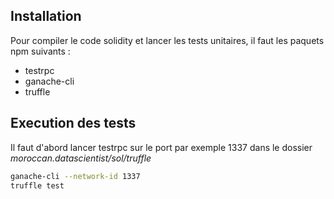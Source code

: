 ## Installation
Pour compiler le code solidity et lancer les tests unitaires, il faut les paquets npm suivants :
  * testrpc
  * ganache-cli
  * truffle

## Execution des tests
Il faut d'abord lancer testrpc sur le port par exemple 1337 dans le dossier _moroccan.datascientist/sol/truffle_
```bash
ganache-cli --network-id 1337
truffle test
```

